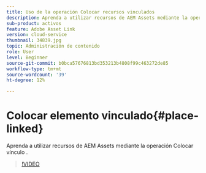 ```yaml
---
title: Uso de la operación Colocar recursos vinculados
description: Aprenda a utilizar recursos de AEM Assets mediante la operación Colocar vínculo .
sub-product: activos
feature: Adobe Asset Link
version: cloud-service
thumbnail: 34839.jpg
topic: Administración de contenido
role: User
level: Beginner
source-git-commit: b0bca57676813bd353213b4808f99c463272de85
workflow-type: tm+mt
source-wordcount: '39'
ht-degree: 12%

---
```



# Colocar elemento vinculado{#place-linked}

Aprenda a utilizar recursos de AEM Assets mediante la operación Colocar vínculo .

>[!VIDEO](https://video.tv.adobe.com/v/34839/?quality=12)
